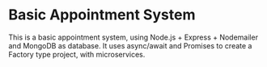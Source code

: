# Basic Appointment System

This is a basic appointment system, using Node.js + Express + Nodemailer and MongoDB as database. It uses async/await and Promises to create a Factory type project, with microservices.
